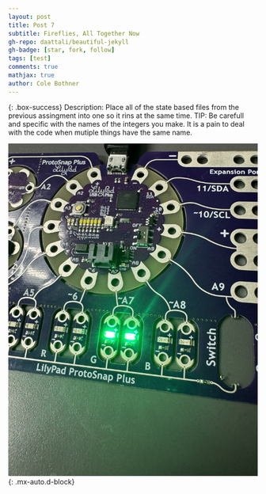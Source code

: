 ```yaml
---
layout: post
title: Post 7
subtitle: Fireflies, All Together Now
gh-repo: daattali/beautiful-jekyll
gh-badge: [star, fork, follow]
tags: [test]
comments: true
mathjax: true
author: Cole Bothner
---
```


{: .box-success}
Description: Place all of the state based files from the previous assingment into one so it rins at the same time.
TIP: Be carefull and specific with the names of the integers you make. It is a pain to deal with the code when mutiple things have the same name.


![image](/assets/img/sync.jpeg){: .mx-auto.d-block}

